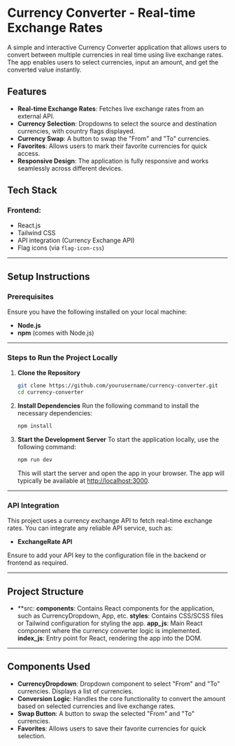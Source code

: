 # Currency Converter - Real-time Exchange Rates

A simple and interactive Currency Converter application that allows users to convert between multiple currencies in real time using live exchange rates. The app enables users to select currencies, input an amount, and get the converted value instantly.

## Features
- **Real-time Exchange Rates**: Fetches live exchange rates from an external API.
- **Currency Selection**: Dropdowns to select the source and destination currencies, with country flags displayed.
- **Currency Swap**: A button to swap the "From" and "To" currencies.
- **Favorites**: Allows users to mark their favorite currencies for quick access.
- **Responsive Design**: The application is fully responsive and works seamlessly across different devices.

## Tech Stack
### Frontend:
- React.js
- Tailwind CSS
- API integration (Currency Exchange API)
- Flag icons (via `flag-icon-css`)

---

## Setup Instructions

### Prerequisites
Ensure you have the following installed on your local machine:
- **Node.js**
- **npm** (comes with Node.js)

---

### Steps to Run the Project Locally

1. **Clone the Repository**
    ```bash
    git clone https://github.com/yourusername/currency-converter.git
    cd currency-converter
    ```

2. **Install Dependencies**
    Run the following command to install the necessary dependencies:
    ```bash
    npm install
    ```

3. **Start the Development Server**
    To start the application locally, use the following command:
    ```bash
    npm run dev
    ```
    This will start the server and open the app in your browser. The app will typically be available at [http://localhost:3000](http://localhost:3000).

---

### API Integration
This project uses a currency exchange API to fetch real-time exchange rates. You can integrate any reliable API service, such as:
- **ExchangeRate API**

Ensure to add your API key to the configuration file in the backend or frontend as required.

---

## Project Structure
- **src:
      **components**: Contains React components for the application, such as CurrencyDropdown, App, etc.
      **styles**: Contains CSS/SCSS files or Tailwind configuration for styling the app.
      **app_js**: Main React component where the currency converter logic is implemented.
      **index_js**: Entry point for React, rendering the app into the DOM.

---

## Components Used
- **CurrencyDropdown**: Dropdown component to select "From" and "To" currencies. Displays a list of currencies.
- **Conversion Logic**: Handles the core functionality to convert the amount based on selected currencies and live exchange rates.
- **Swap Button**: A button to swap the selected "From" and "To" currencies.
- **Favorites**: Allows users to save their favorite currencies for quick selection.

